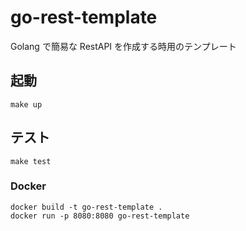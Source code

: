 # go-rest-template

Golang で簡易な RestAPI を作成する時用のテンプレート

## 起動

```shell
make up
```

## テスト

```shell
make test
```

### Docker

```shell
docker build -t go-rest-template .
docker run -p 8080:8080 go-rest-template
```
